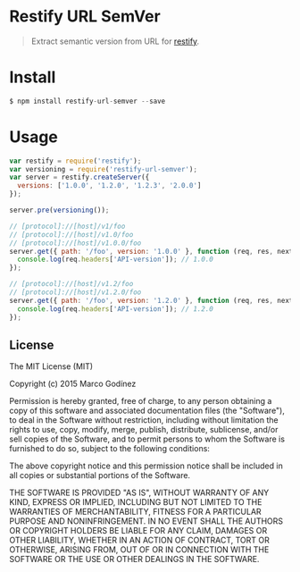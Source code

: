 Restify URL SemVer
==================
> Extract semantic version from URL for [restify](http://mcavage.me/node-restify/).

# Install

```js
$ npm install restify-url-semver --save
```

# Usage

```js
var restify = require('restify');
var versioning = require('restify-url-semver');
var server = restify.createServer({
  versions: ['1.0.0', '1.2.0', '1.2.3', '2.0.0']
});

server.pre(versioning());

// [protocol]://[host]/v1/foo
// [protocol]://[host]/v1.0/foo
// [protocol]://[host]/v1.0.0/foo
server.get({ path: '/foo', version: '1.0.0' }, function (req, res, next) {
  console.log(req.headers['API-version']); // 1.0.0
});

// [protocol]://[host]/v1.2/foo
// [protocol]://[host]/v1.2.0/foo
server.get({ path: '/foo', version: '1.2.0' }, function (req, res, next) {
  console.log(req.headers['API-version']); // 1.2.0
});
```

## License

The MIT License (MIT)

Copyright (c) 2015 Marco Godínez

Permission is hereby granted, free of charge, to any person obtaining a copy
of this software and associated documentation files (the "Software"), to deal
in the Software without restriction, including without limitation the rights
to use, copy, modify, merge, publish, distribute, sublicense, and/or sell
copies of the Software, and to permit persons to whom the Software is
furnished to do so, subject to the following conditions:

The above copyright notice and this permission notice shall be included in
all copies or substantial portions of the Software.

THE SOFTWARE IS PROVIDED "AS IS", WITHOUT WARRANTY OF ANY KIND, EXPRESS OR
IMPLIED, INCLUDING BUT NOT LIMITED TO THE WARRANTIES OF MERCHANTABILITY,
FITNESS FOR A PARTICULAR PURPOSE AND NONINFRINGEMENT. IN NO EVENT SHALL THE
AUTHORS OR COPYRIGHT HOLDERS BE LIABLE FOR ANY CLAIM, DAMAGES OR OTHER
LIABILITY, WHETHER IN AN ACTION OF CONTRACT, TORT OR OTHERWISE, ARISING FROM,
OUT OF OR IN CONNECTION WITH THE SOFTWARE OR THE USE OR OTHER DEALINGS IN
THE SOFTWARE.
